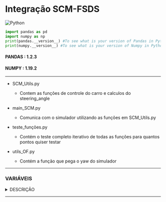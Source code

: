 # Integração SCM-FSDS

<img alt="Python" src="https://img.shields.io/badge/python%20-%2314354C.svg?&style=for-the-badge&logo=python&logoColor=white"/>

<p>

```python
import pandas as pd
import numpy as np
print(pandas.__version__) #To see what is your version of Pandas in Python
print(numpy.__version__) #To see what is your version of Numpy in Python
```
#### PANDAS : 1.2.3
#### NUMPY : 1.19.2
</p>
</details>

<hr>

+ SCM_Utils.py
  - Contem as funções de controle do carro e calculos do steering_angle

+ main_SCM.py
  - Comunica com o simulador utilizando as funções em SCM_Utils.py

+ teste_funções.py
  - Contém o teste completo iterativo de todas as funções para quantos pontos quiser testar

+ utils_OF.py
  - Contém a função que pega o yaw do simulador

<hr>

### VARIÁVEIS

<details><summary>DESCRIÇÃO</summary>
  

```python
  
#Na linha 27 de SMC_Utils.py lembre-se de trocar o path dos waypoints de acordo com o caminho na sua máquina
dataframe = pd.read_csv("C:/.../InfoKNMT.csv")

#Na linha 11 de main_SCM.py lembre-se de trocar o path da pasta "fsds" de acordo com o caminho da sua máquina
fsds_lib_path = r"C:\...\Formula-Student-Driverless-Simulator\python\fsds"
  
"""
                Controller iteration code block.
                Controller Feedback Variables:
                    x                                        : Current X position (meters)
                    y                                        : Current Y position (meters)
                    yaw                                      : Current yaw pose (radians)
                    v                                        : Current forward speed (meters per second)
                    waypoints                                : Current waypoints to track
                                                               Format: [[x0, y0],
                                                                        [x1, y1],
                                                                         ...
                                                                        [xn, yn]]
                                                               Example:
                                                                       waypoints[2][1]:
                                                                       Returns the 3rd waypoint's y position
                                                                       waypoints[5]:
                                                                       Returns [x5, y5] (6th waypoint)
                Controller Output Variables:
                                      lim_steering_angle    : Steer output (-1.22 rad to 1.22 rad)
"""
  
func load_waypoints() : Pega o nosso .csv e trata os dados para que se torne um array (440,2) com as coordenadas x e y dos waypoints; 
class Controller() : Define todas as funções a seguir e mantém armazenado todas as constantes do cálculo; 
func get_distance() : Calcula a distância entre o waypoint i e o waypoint i+1; 
func get_lookahead_point_index() : Nos diz em que posição do array estamos;
func get_steering_direction() : Faz um produto vetorial para descobrir se o steering é negativo ou positivo; 
func get_crosstrack_error() : Calcula a distância entre o waypoint mais próximo e a parte da frente do carro; 
func get_heading_error() : Calcula o angulo entre a reta da trajetória e a reta do carro; 
func calculate_steering() : A partir das duas funções acima, calcula o steering angle em RAD; 
func set_steer() : Coloca o steering angle dentro dos limites.
```

</details>

<hr>
